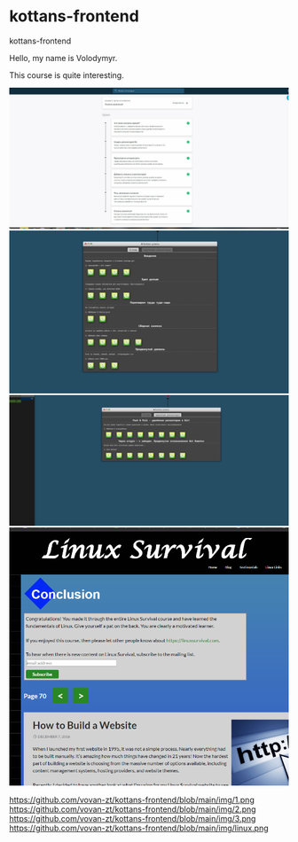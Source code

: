 # kottans-frontend
kottans-frontend 


Hello, my name is Volodymyr.

This course is quite interesting. 



![Image alt](https://github.com/vovan-zt/kottans-frontend/blob/main/img/1.png)
![Image alt](https://github.com/vovan-zt/kottans-frontend/blob/main/img/2.png)
![Image alt](https://github.com/vovan-zt/kottans-frontend/blob/main/img/3.png)
![Image alt](https://github.com/vovan-zt/kottans-frontend/blob/main/img/linux.png)


https://github.com/vovan-zt/kottans-frontend/blob/main/img/1.png
https://github.com/vovan-zt/kottans-frontend/blob/main/img/2.png
https://github.com/vovan-zt/kottans-frontend/blob/main/img/3.png
https://github.com/vovan-zt/kottans-frontend/blob/main/img/linux.png









